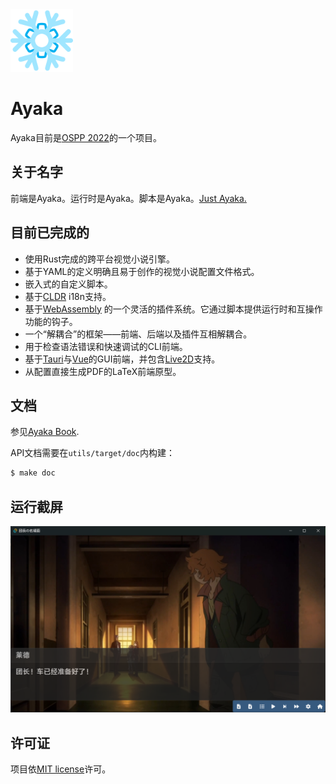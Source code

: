 <img width=100 src="assets/logo.png"/>

# Ayaka

Ayaka目前是[OSPP 2022](https://summer-ospp.ac.cn/)的一个项目。

## 关于名字
前端是Ayaka。运行时是Ayaka。脚本是Ayaka。[Just Ayaka.](https://bbs.mihoyo.com/ys/article/21828380)

## 目前已完成的
* 使用Rust完成的跨平台视觉小说引擎。
* 基于YAML的定义明确且易于创作的视觉小说配置文件格式。
* 嵌入式的自定义脚本。
* 基于[CLDR](https://github.com/unicode-org/cldr) i18n支持。
* 基于[WebAssembly](https://webassembly.org/) 的一个灵活的插件系统。它通过脚本提供运行时和互操作功能的钩子。
* 一个“解耦合”的框架——前端、后端以及插件互相解耦合。
* 用于检查语法错误和快速调试的CLI前端。
* 基于[Tauri](https://tauri.app/)与[Vue](https://vuejs.org/)的GUI前端，并包含[Live2D](https://www.live2d.com)支持。
* 从配置直接生成PDF的LaTeX前端原型。

## 文档
参见[Ayaka Book](https://uni-gal.github.io/Ayaka/zh-Hans/).

API文档需要在`utils/target/doc`内构建：
``` bash
$ make doc
```

## 运行截屏
![奥尔加](assets/galgui.png)

## 许可证

项目依[MIT license](LICENSE)许可。
